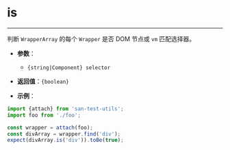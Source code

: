 # is
---

判断 `WrapperArray` 的每个 `Wrapper` 是否 DOM 节点或 `vm` 匹配选择器。

* **参数**：

    - `{string|Component} selector`

* **返回值**：`{boolean}`

* **示例**：

```js
import {attach} from 'san-test-utils';
import foo from './foo';

const wrapper = attach(foo);
const divArray = wrapper.find('div');
expect(divArray.is('div')).toBe(true);
```
